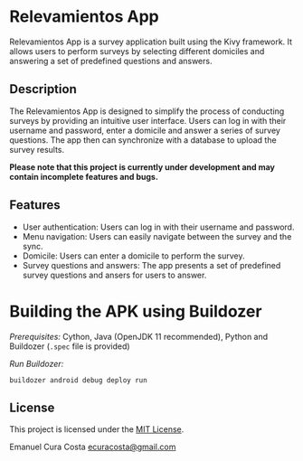 # Relevamientos App

Relevamientos App is a survey application built using the Kivy framework. It allows users to perform surveys by selecting different domiciles and answering a set of predefined questions and answers.

## Description

The Relevamientos App is designed to simplify the process of conducting surveys by providing an intuitive user interface. Users can log in with their username and password, enter a domicile and answer a series of survey questions. The app then can synchronize with a database to upload the survey results.

**Please note that this project is currently under development and may contain incomplete features and bugs.**

## Features

- User authentication: Users can log in with their username and password.
- Menu navigation: Users can easily navigate between the survey and the sync.
- Domicile: Users can enter a domicile to perform the survey.
- Survey questions and answers: The app presents a set of predefined survey questions and ansers for users to answer.

# Building the APK using Buildozer

*Prerequisites:* Cython, Java (OpenJDK 11 recommended), Python and Buildozer (`.spec` file is provided)

*Run Buildozer:*
```
buildozer android debug deploy run
```


## License

This project is licensed under the [MIT License](LICENSE).

Emanuel Cura Costa
ecuracosta@gmail.com
